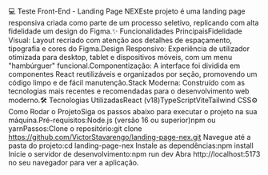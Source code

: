 💻 Teste Front-End - Landing Page NEXEste projeto é uma landing page responsiva criada como parte de um processo seletivo, replicando com alta fidelidade um design do Figma.✨ Funcionalidades PrincipaisFidelidade Visual: Layout recriado com atenção aos detalhes de espaçamento, tipografia e cores do Figma.Design Responsivo: Experiência de utilizador otimizada para desktop, tablet e dispositivos móveis, com um menu "hambúrguer" funcional.Componentização: A interface foi dividida em componentes React reutilizáveis e organizados por seção, promovendo um código limpo e de fácil manutenção.Stack Moderna: Construído com as tecnologias mais recentes e recomendadas para o desenvolvimento web moderno.🛠️ Tecnologias UtilizadasReact (v18)TypeScriptViteTailwind CSS⚙️ Como Rodar o ProjetoSiga os passos abaixo para executar o projeto na sua máquina.Pré-requisitos:Node.js (versão 16 ou superior)npm ou yarnPassos:Clone o repositório:git clone https://github.com/VictorStavarengo/landing-page-nex.git
Navegue até a pasta do projeto:cd landing-page-nex
Instale as dependências:npm install
Inicie o servidor de desenvolvimento:npm run dev
Abra http://localhost:5173 no seu navegador para ver a aplicação.